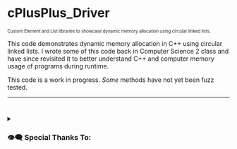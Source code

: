 # cPlusPlus_Driver
<sub><sup>Custom Element and List libraries to showcase dynamic memory allocation using circular linked lists.</sup></sub><br>

This code demonstrates dynamic memory allocation in C++ using circular linked lists.
I wrote some of this code back in Computer Science 2 class and have since revisited it to better understand C++ and computer memory usage of programs during runtime.

This code is a work in progress. *Some* methods have not yet been fuzz tested.

---
#
#

<details>
	<summary><h3>👁‍🗨 Special Thanks To:</h3></summary>
    <sub><sup>Thank you for teaching C++ with a focus on memory management!</sup></sub><br>
	- <sub><sup>Doug Jones - Computer Science 2</sup></sub><br>
	- <sub><sup>The Cherno - youtube[.]com/@TheCherno</sup></sub><br>
	- <sub><sup>Low Level Learning - youtube[.]com/@LowLevelLearning</sup></sub><br>
</details>
